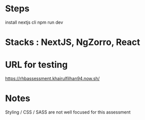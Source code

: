 # Steps

install nextjs cli
npm run dev

# Stacks :  NextJS, NgZorro, React

# URL for testing
https://rhbassessment.khairulfilhan94.now.sh/ 

# Notes
Styling / CSS / SASS are not well focused for this assessment